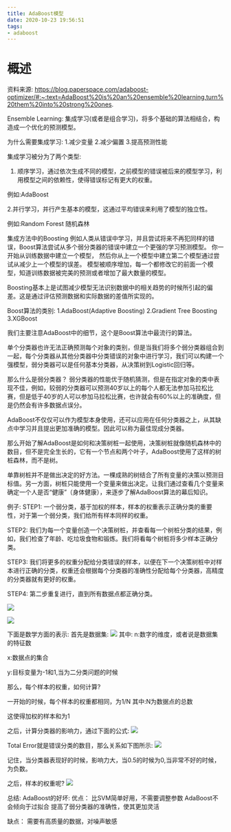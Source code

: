 ```yaml
---
title: AdaBoost模型
date: 2020-10-23 19:56:51
tags:
- adaboost
---
```


# 概述
资料来源:
https://blog.paperspace.com/adaboost-optimizer/#:~:text=AdaBoost%20is%20an%20ensemble%20learning,turn%20them%20into%20strong%20ones.

Ensemble Learning:
集成学习(或者是组合学习)，将多个基础的算法相结合，构造成一个优化的预测模型。

为什么需要集成学习:
1.减少变量
2.减少偏置
3.提高预测性能

集成学习被分为了两个类型:
1. 顺序学习，通过依次生成不同的模型，之前模型的错误被后来的模型学习，利用模型之间的依赖性，使得错误标记有更大的权重。

例如:AdaBoost

2.并行学习，并行产生基本的模型，这通过平均错误来利用了模型的独立性。

例如:Random Forest 随机森林

集成方法中的Boosting
例如人类从错误中学习，并且尝试将来不再犯同样的错误，Boost算法尝试从多个弱分类器的错误中建立一个更强的学习预测模型。
你一开始从训练数据中建立一个模型，
然后你从上一个模型中建立第二个模型通过尝试从减少上一个模型的误差。
模型被顺序增加，每一个都修改它的前面一个模型，知道训练数据被完美的预测或者增加了最大数量的模型。

Boosting基本上是试图减少模型无法识别数据中的相关趋势的时候所引起的偏差。这是通过评估预测数据和实际数据的差值所实现的。

Boost算法的类别:
1.AdaBoost(Adaptive Boosting)
2.Gradient Tree Boosting
3.XGBoost

我们主要注意AdaBoost中的细节，这个是Boost算法中最流行的算法。

单个分类器也许无法正确预测每个对象的类别，但是当我们将多个弱分类器组合到一起，每个分类器从其他分类器中分类错误的对象中进行学习，我们可以构建一个强模型，弱分类器可以是任何基本分类器，从决策树到Logistic回归等。

那么什么是弱分类器？
弱分类器的性能优于随机猜测，但是在指定对象的类中表现不佳，例如，较弱的分类器可以预测40岁以上的每个人都无法参加马拉松比赛，但是低于40岁的人可以参加马拉松比赛，也许就会有60%以上的准确度，但是仍然会有许多数据点误分。

AdaBoost不仅仅可以作为模型本身使用，还可以应用在任何分类器之上，从其缺点中学习并且提出更加准确的模型。因此可以称为最佳现成分类器。

那么开始了解AdaBoost是如何和决策树桩一起使用，决策树桩就像随机森林中的数目，但不是完全生长的，它有一个节点和两个叶子，AdaBoost使用了这样的树桩森林，而不是树。

单靠树桩并不是做出决定的好方法。一棵成熟的树结合了所有变量的决策以预测目标值。另一方面，树桩只能使用一个变量来做出决定。让我们通过查看几个变量来确定一个人是否“健康”（身体健康），来逐步了解AdaBoost算法的幕后知识。

例子:
STEP1:
一个弱分类，基于加权的样本，样本的权重表示正确分类的重要性，对于第一个弱分类，我们给所有样本同样的权重。

STEP2:
我们为每一个变量创造一个决策树桩，并查看每一个树桩分类的结果，例如，我们检查了年龄、吃垃圾食物和锻炼。我们将看每个树桩将多少样本正确分类。

STEP3:
我们将更多的权重分配给分类错误的样本，以便在下一个决策树桩中对样本进行正确的分类，权重还会根据每个分类器的准确性分配给每个分类器，高精度的分类器就有更好的权重。

STEP4:
第二步重复进行，直到所有数据点都正确分类。

![](fully_grown_tree_vs_stumps.png)

![](more_import_stumps.jpeg)

下面是数学方面的表示:
首先是数据集:
![](input.png)
其中:
n:数字的维度，或者说是数据集的特征数

x:数据点的集合

y:目标变量为-1和1,当为二分类问题的时候

那么，每个样本的权重，如何计算?

一开始的时候，每个样本的权重都相同，为1/N
其中:N为数据点的总数

这使得加权的样本和为1

之后，计算分类器的影响力，通过下面的公式:
![](classifier_inf.png)

Total Error就是错误分类的数目，那么关系如下图所示:
![](Alpha_vs_Error_Rate.png)

记住，当分类器表现好的时候，影响力大，当0.5的时候为0,当非常不好的时候，为负数。

之后，样本的权重呢?
![](sample_weights.png)

总结:
AdaBoost的好坏:
优点：
比SVM简单好用，不需要调整参数
AdaBoost不会倾向于过拟合
提高了弱分类器的准确性，使其更加灵活

缺点：
需要有高质量的数据，对噪声敏感



